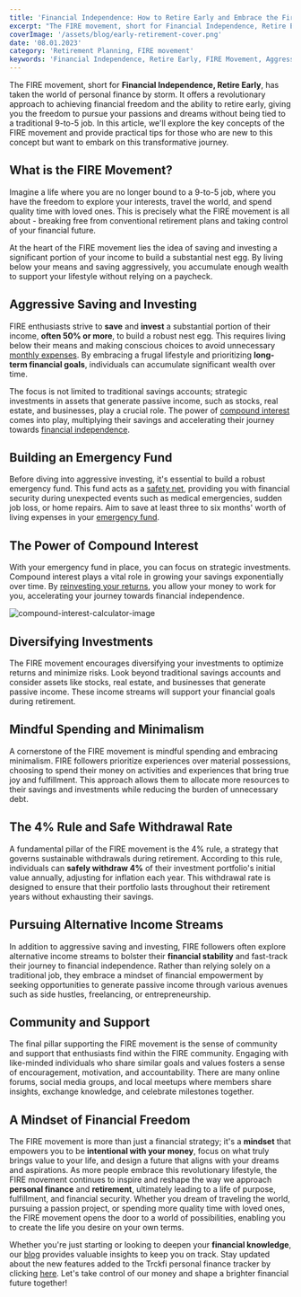 ```yaml
---
title: 'Financial Independence: How to Retire Early and Embrace the Fire Movement'
excerpt: "The FIRE movement, short for Financial Independence, Retire Early, is a revolutionary approach to personal finance that aims to liberate individuals from the traditional notion of working for decades until retirement. By saving and investing aggressively, embracing mindful spending and minimalism, and leveraging tax-advantaged accounts, individuals can achieve financial independence and retire early to pursue their passions and dreams. The 4% rule governs sustainable withdrawals during retirement, ensuring a secure financial future. Pursuing alternative income streams and being part of a supportive community further empowers individuals on their path to financial freedom and a purposeful life."
coverImage: '/assets/blog/early-retirement-cover.png'
date: '08.01.2023'
category: 'Retirement Planning, FIRE movement'
keywords: 'Financial Independence, Retire Early, FIRE Movement, Aggressive Saving, Compound Interest, Tax-Advantaged Accounts, Mindful Spending, Minimalism, 4% Rule, Safe Withdrawal Rate, Alternative Income Streams, Community Support, Financial Freedom'
---
```


The FIRE movement, short for **Financial Independence, Retire Early**, has taken the world of personal finance by storm. It offers a revolutionary approach to achieving financial freedom and the ability to retire early, giving you the freedom to pursue your passions and dreams without being tied to a traditional 9-to-5 job. In this article, we'll explore the key concepts of the FIRE movement and provide practical tips for those who are new to this concept but want to embark on this transformative journey.

## What is the FIRE Movement?
Imagine a life where you are no longer bound to a 9-to-5 job, where you have the freedom to explore your interests, travel the world, and spend quality time with loved ones. This is precisely what the FIRE movement is all about - breaking free from conventional retirement plans and taking control of your financial future.

At the heart of the FIRE movement lies the idea of saving and investing a significant portion of your income to build a substantial nest egg. By living below your means and saving aggressively, you accumulate enough wealth to support your lifestyle without relying on a paycheck.

## Aggressive Saving and Investing
FIRE enthusiasts strive to **save** and **invest** a substantial portion of their income, **often 50% or more**, to build a robust nest egg. This requires living below their means and making conscious choices to avoid unnecessary [monthly expenses](/tracking-your-monthly-expenses). By embracing a frugal lifestyle and prioritizing **long-term financial goals**, individuals can accumulate significant wealth over time.

The focus is not limited to traditional savings accounts; strategic investments in assets that generate passive income, such as stocks, real estate, and businesses, play a crucial role. The power of [compound interest](/10-must-know-personal-finance-basics-for-financial-success/#compound-interest) comes into play, multiplying their savings and accelerating their journey towards [financial independence](/how-to-achieve-financial-independence-your-guide-to-financial-freedom).

## Building an Emergency Fund
Before diving into aggressive investing, it's essential to build a robust emergency fund. This fund acts as a [safety net](/prepare-for-the-unexpected-the-value-of-building-an-emergency-fund), providing you with financial security during unexpected events such as medical emergencies, sudden job loss, or home repairs. Aim to save at least three to six months' worth of living expenses in your [emergency fund](/prepare-for-the-unexpected-the-value-of-building-an-emergency-fund).

## The Power of Compound Interest
With your emergency fund in place, you can focus on strategic investments. Compound interest plays a vital role in growing your savings exponentially over time. By [reinvesting your returns](/10-must-know-personal-finance-basics-for-financial-success/#compound-interest), you allow your money to work for you, accelerating your journey towards financial independence.

![compound-interest-calculator-image](/assets/blog/compound-interest.png)

## Diversifying Investments
The FIRE movement encourages diversifying your investments to optimize returns and minimize risks. Look beyond traditional savings accounts and consider assets like stocks, real estate, and businesses that generate passive income. These income streams will support your financial goals during retirement.

## Mindful Spending and Minimalism
A cornerstone of the FIRE movement is mindful spending and embracing minimalism. FIRE followers prioritize experiences over material possessions, choosing to spend their money on activities and experiences that bring true joy and fulfillment. This approach allows them to allocate more resources to their savings and investments while reducing the burden of unnecessary debt.

## The 4% Rule and Safe Withdrawal Rate
A fundamental pillar of the FIRE movement is the 4% rule, a strategy that governs sustainable withdrawals during retirement. According to this rule, individuals can **safely withdraw 4%** of their investment portfolio's initial value annually, adjusting for inflation each year. This withdrawal rate is designed to ensure that their portfolio lasts throughout their retirement years without exhausting their savings.

## Pursuing Alternative Income Streams
In addition to aggressive saving and investing, FIRE followers often explore alternative income streams to bolster their **financial stability** and fast-track their journey to financial independence. Rather than relying solely on a traditional job, they embrace a mindset of financial empowerment by seeking opportunities to generate passive income through various avenues such as side hustles, freelancing, or entrepreneurship.

## Community and Support
The final pillar supporting the FIRE movement is the sense of community and support that enthusiasts find within the FIRE community. Engaging with like-minded individuals who share similar goals and values fosters a sense of encouragement, motivation, and accountability. There are many online forums, social media groups, and local meetups where members share insights, exchange knowledge, and celebrate milestones together.

## A Mindset of Financial Freedom
The FIRE movement is more than just a financial strategy; it's a **mindset** that empowers you to be **intentional with your money**, focus on what truly brings value to your life, and design a future that aligns with your dreams and aspirations. As more people embrace this revolutionary lifestyle, the FIRE movement continues to inspire and reshape the way we approach **personal finance** and **retirement**, ultimately leading to a life of purpose, fulfillment, and financial security. Whether you dream of traveling the world, pursuing a passion project, or spending more quality time with loved ones, the FIRE movement opens the door to a world of possibilities, enabling you to create the life you desire on your own terms.

Whether you're just starting or looking to deepen your **financial knowledge**, our [blog](www.trckfi/blog) provides valuable insights to keep you on track. Stay updated about the new features added to the Trckfi personal finance tracker by clicking [here](/). Let's take control of our money and shape a brighter financial future together!